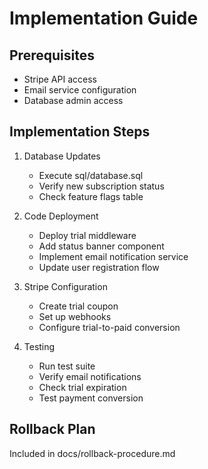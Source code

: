 # Implementation Guide

## Prerequisites
- Stripe API access
- Email service configuration
- Database admin access

## Implementation Steps
1. Database Updates
   - Execute sql/database.sql
   - Verify new subscription status
   - Check feature flags table

2. Code Deployment
   - Deploy trial middleware
   - Add status banner component
   - Implement email notification service
   - Update user registration flow

3. Stripe Configuration
   - Create trial coupon
   - Set up webhooks
   - Configure trial-to-paid conversion

4. Testing
   - Run test suite
   - Verify email notifications
   - Check trial expiration
   - Test payment conversion

## Rollback Plan
Included in docs/rollback-procedure.md
